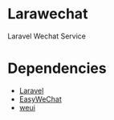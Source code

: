 # Larawechat
Laravel Wechat Service

# Dependencies
* [Laravel](https://github.com/laravel/laravel)
* [EasyWeChat](https://github.com/overtrue/laravel-wechat)
* [weui](https://github.com/weui/weui)
